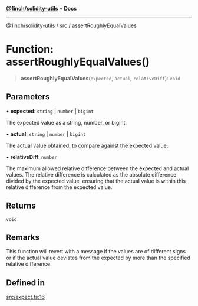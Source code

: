 [**@1inch/solidity-utils**](../../README.md) • **Docs**

***

[@1inch/solidity-utils](../../README.md) / [src](../README.md) / assertRoughlyEqualValues

# Function: assertRoughlyEqualValues()

> **assertRoughlyEqualValues**(`expected`, `actual`, `relativeDiff`): `void`

## Parameters

• **expected**: `string` \| `number` \| `bigint`

The expected value as a string, number, or bigint.

• **actual**: `string` \| `number` \| `bigint`

The actual value obtained, to compare against the expected value.

• **relativeDiff**: `number`

The maximum allowed relative difference between the expected and actual values.
The relative difference is calculated as the absolute difference divided by the expected value,
ensuring that the actual value is within this relative difference from the expected value.

## Returns

`void`

## Remarks

This function will revert with a message if the values are of different signs
or if the actual value deviates from the expected by more than the specified relative difference.

## Defined in

[src/expect.ts:16](https://github.com/1inch/solidity-utils/blob/f9426ba6dab1eac9ac07fe3976b8d1cb2d2e5ba1/src/expect.ts#L16)
